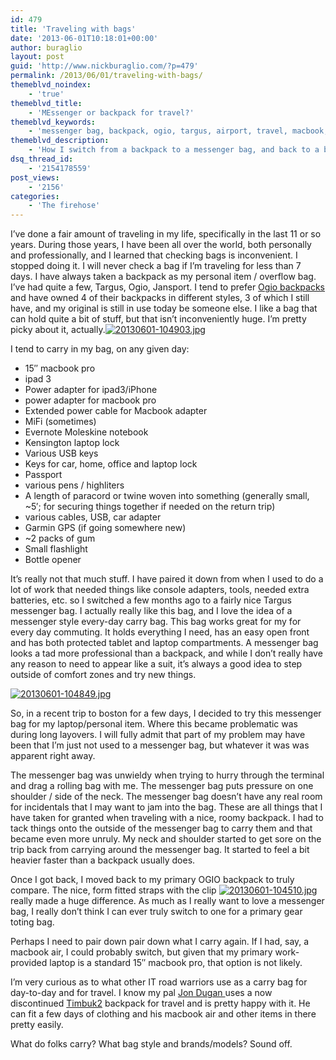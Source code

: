 ```yaml
---
id: 479
title: 'Traveling with bags'
date: '2013-06-01T10:18:01+00:00'
author: buraglio
layout: post
guid: 'http://www.nickburaglio.com/?p=479'
permalink: /2013/06/01/traveling-with-bags/
themeblvd_noindex:
    - 'true'
themeblvd_title:
    - 'MEssenger or backpack for travel?'
themeblvd_keywords:
    - 'messenger bag, backpack, ogio, targus, airport, travel, macbook, laptop, ipad'
themeblvd_description:
    - 'How I switch from a backpack to a messenger bag, and back to a backpack. A quick review.'
dsq_thread_id:
    - '2154178559'
post_views:
    - '2156'
categories:
    - 'The firehose'
---
```


I’ve done a fair amount of traveling in my life, specifically in the last 11 or so years. During those years, I have been all over the world, both personally and professionally, and I learned that checking bags is inconvenient. I stopped doing it. I will never check a bag if I’m traveling for less than 7 days. I have always taken a backpack as my personal item / overflow bag. I’ve had quite a few, Targus, Ogio, Jansport. I tend to prefer [Ogio backpacks](http://ogio.com/backpacks) and have owned 4 of their backpacks in different styles, 3 of which I still have, and my original is still in use today be someone else. I like a bag that can hold quite a bit of stuff, but that isn’t inconveniently huge. I’m pretty picky about it, actually.[![20130601-104903.jpg](http://www.nickburaglio.com/wp-content/uploads/2013/06/20130601-104903-225x300.jpg)](http://www.nickburaglio.com/wp-content/uploads/2013/06/20130601-104903.jpg)

I tend to carry in my bag, on any given day:

- 15″ macbook pro
- ipad 3
- Power adapter for ipad3/iPhone
- power adapter for macbook pro
- Extended power cable for Macbook adapter
- MiFi (sometimes)
- Evernote Moleskine notebook
- Kensington laptop lock
- Various USB keys
- Keys for car, home, office and laptop lock
- Passport
- various pens / highliters
- A length of paracord or twine woven into something (generally small, ~5′; for securing things together if needed on the return trip)
- various cables, USB, car adapter
- Garmin GPS (if going somewhere new)
- ~2 packs of gum
- Small flashlight
- Bottle opener

It’s really not that much stuff. I have paired it down from when I used to do a lot of work that needed things like console adapters, tools, needed extra batteries, etc. so I switched a few months ago to a fairly nice Targus messenger bag. I actually really like this bag, and I love the idea of a messenger style every-day carry bag. This bag works great for my for every day commuting. It holds everything I need, has an easy open front and has both protected tablet and laptop compartments. A messenger bag looks a tad more professional than a backpack, and while I don’t really have any reason to need to appear like a suit, it’s always a good idea to step outside of comfort zones and try new things.

[![20130601-104849.jpg](http://www.nickburaglio.com/wp-content/uploads/2013/06/20130601-104849-225x300.jpg)](http://www.nickburaglio.com/wp-content/uploads/2013/06/20130601-104849.jpg)

So, in a recent trip to boston for a few days, I decided to try this messenger bag for my laptop/personal item. Where this became problematic was during long layovers. I will fully admit that part of my problem may have been that I’m just not used to a messenger bag, but whatever it was was apparent right away.

The messenger bag was unwieldy when trying to hurry through the terminal and drag a rolling bag with me. The messenger bag puts pressure on one shoulder / side of the neck. The messenger bag doesn’t have any real room for incidentals that I may want to jam into the bag. These are all things that I have taken for granted when traveling with a nice, roomy backpack. I had to tack things onto the outside of the messenger bag to carry them and that became even more unruly. My neck and shoulder started to get sore on the trip back from carrying around the messenger bag. It started to feel a bit heavier faster than a backpack usually does.

Once I got back, I moved back to my primary OGIO backpack to truly compare. The nice, form fitted straps with the clip [![20130601-104510.jpg](http://www.nickburaglio.com/wp-content/uploads/2013/06/20130601-104510-225x300.jpg)](http://www.nickburaglio.com/wp-content/uploads/2013/06/20130601-104510.jpg)really made a huge difference. As much as I really want to love a messenger bag, I really don’t think I can ever truly switch to one for a primary gear toting bag.

Perhaps I need to pair down pair down what I carry again. If I had, say, a macbook air, I could probably switch, but given that my primary work-provided laptop is a standard 15″ macbook pro, that option is not likely.

I’m very curious as to what other IT road warriors use as a carry bag for day-to-day and for travel. I know my pal [Jon Dugan ](https://twitter.com/jdugan)uses a now discontinued [Timbuk2](http://www.timbuk2.com) backpack for travel and is pretty happy with it. He can fit a few days of clothing and his macbook air and other items in there pretty easily.

What do folks carry? What bag style and brands/models? Sound off.